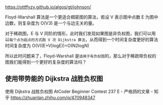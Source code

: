 https://ottffyzy.github.io/algos/gt/johnson/

Floyd-Warshall 算法是一个更适合稠密图的算法，若设 V 表示图中点数 E 为图中边数，则复杂度为 O(V3) 是一个与边无关的量。

对于稀疏图，E 与 V 同阶的情形，此时我们发现如果图是非负权图，我们可以用以`每个点为起点的方式跑 V 次 Dijkstra 算法`，从而得到一个时间复杂度更好的算法
时间复杂度为 O(V((E+V)logE))=O(N2logN)

所以此时问题来了，Floyd-Warshall 是`适用于有负权图`的，那么对于稀疏带负权的图我们能得到一个更好的复杂度的算法吗？

## 使用带势能的 Dijkstra 战胜负权图

使用 Dijkstra 战胜负权图 AtCoder Beginner Contest 237 E - 严格鸽的文章 - 知乎
https://zhuanlan.zhihu.com/p/470948347
